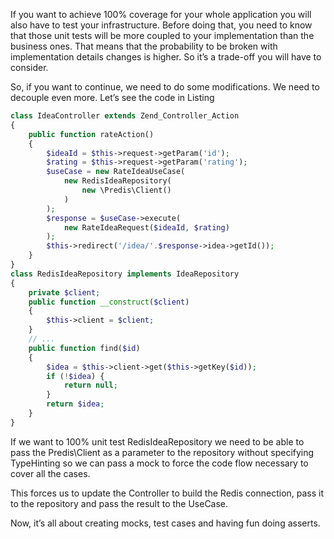 If you want to achieve 100% coverage for your whole application you will also have to test your infrastructure. Before doing that, you need to know that those unit tests will be more coupled to your implementation than the business ones. That means that the probability to be broken with implementation details changes is higher. So it’s a trade-off you will have to consider.

So, if you want to continue, we need to do some modifications. We need to decouple even more. Let’s see the code in Listing



```php
class IdeaController extends Zend_Controller_Action
{
    public function rateAction()
    {
        $ideaId = $this->request->getParam('id');
        $rating = $this->request->getParam('rating');
        $useCase = new RateIdeaUseCase(
            new RedisIdeaRepository(
                new \Predis\Client()
            )
        );
        $response = $useCase->execute(
            new RateIdeaRequest($ideaId, $rating)
        );
        $this->redirect('/idea/'.$response->idea->getId());
    }
}
class RedisIdeaRepository implements IdeaRepository
{
    private $client;
    public function __construct($client)
    {
        $this->client = $client;
    }
    // ...
    public function find($id)
    {
        $idea = $this->client->get($this->getKey($id));
        if (!$idea) {
            return null;
        }
        return $idea;
    }
}
```







If we want to 100% unit test RedisIdeaRepository we need to be able to pass the Predis\Client as a parameter to the repository without specifying TypeHinting so we can pass a mock to force the code flow necessary to cover all the cases.

This forces us to update the Controller to build the Redis connection, pass it to the repository and pass the result to the UseCase.

Now, it’s all about creating mocks, test cases and having fun doing asserts.



